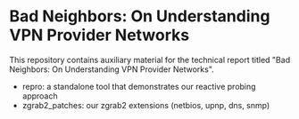 # Bad Neighbors: On Understanding VPN Provider Networks

This repository contains auxiliary material for the technical report titled "Bad Neighbors: On Understanding VPN Provider Networks".

* repro: a standalone tool that demonstrates our reactive probing approach
* zgrab2_patches: our zgrab2 extensions (netbios, upnp, dns, snmp)
